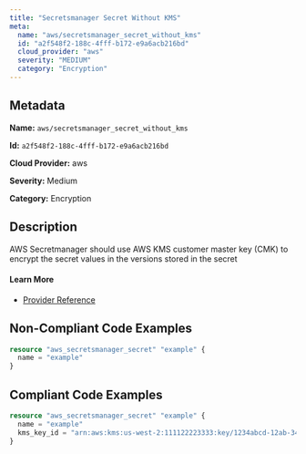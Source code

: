 ```yaml
---
title: "Secretsmanager Secret Without KMS"
meta:
  name: "aws/secretsmanager_secret_without_kms"
  id: "a2f548f2-188c-4fff-b172-e9a6acb216bd"
  cloud_provider: "aws"
  severity: "MEDIUM"
  category: "Encryption"
---
```


## Metadata
**Name:** `aws/secretsmanager_secret_without_kms`

**Id:** `a2f548f2-188c-4fff-b172-e9a6acb216bd`

**Cloud Provider:** aws

**Severity:** Medium

**Category:** Encryption

## Description
AWS Secretmanager should use AWS KMS customer master key (CMK) to encrypt the secret values in the versions stored in the secret

#### Learn More

 - [Provider Reference](https://registry.terraform.io/providers/hashicorp/aws/latest/docs/resources/secretsmanager_secret#kms_key_id)

## Non-Compliant Code Examples
```terraform
resource "aws_secretsmanager_secret" "example" {
  name = "example"
}

```

## Compliant Code Examples
```terraform
resource "aws_secretsmanager_secret" "example" {
  name = "example"
  kms_key_id = "arn:aws:kms:us-west-2:111122223333:key/1234abcd-12ab-34cd-56ef-1234567890ab"
}

```